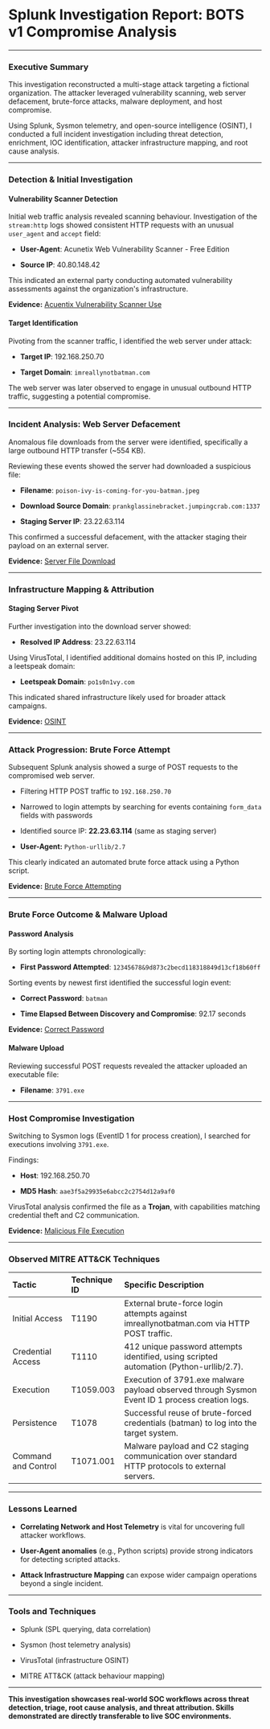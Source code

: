 # **Splunk Investigation Report: BOTS v1 Compromise Analysis**

---

### **Executive Summary**

This investigation reconstructed a multi-stage attack targeting a fictional organization. The attacker leveraged vulnerability scanning, web server defacement, brute-force attacks, malware deployment, and host compromise.

Using Splunk, Sysmon telemetry, and open-source intelligence (OSINT), I conducted a full incident investigation including threat detection, enrichment, IOC identification, attacker infrastructure mapping, and root cause analysis.

---

### **Detection & Initial Investigation**

#### **Vulnerability Scanner Detection**

Initial web traffic analysis revealed scanning behaviour. Investigation of the `stream:http` logs showed consistent HTTP requests with an unusual `user_agent` and `accept` field:

* **User-Agent**: Acunetix Web Vulnerability Scanner - Free Edition

* **Source IP**: 40.80.148.42

This indicated an external party conducting automated vulnerability assessments against the organization's infrastructure.

**Evidence:** [Acuentix Vulnerability Scanner Use](./screenshots/vulnerability_scanner.png)

#### **Target Identification**

Pivoting from the scanner traffic, I identified the web server under attack:

* **Target IP**: 192.168.250.70

* **Target Domain**: `imreallynotbatman.com`

The web server was later observed to engage in unusual outbound HTTP traffic, suggesting a potential compromise.

---

### **Incident Analysis: Web Server Defacement**

Anomalous file downloads from the server were identified, specifically a large outbound HTTP transfer (\~554 KB).

Reviewing these events showed the server had downloaded a suspicious file:

* **Filename**: `poison-ivy-is-coming-for-you-batman.jpeg`

* **Download Source Domain**: `prankglassinebracket.jumpingcrab.com:1337`

* **Staging Server IP**: 23.22.63.114

This confirmed a successful defacement, with the attacker staging their payload on an external server.

**Evidence:** [Server File Download](./screenshots/file_download.png)

---

### **Infrastructure Mapping & Attribution**

#### **Staging Server Pivot**

Further investigation into the download server showed:

* **Resolved IP Address**: 23.22.63.114

Using VirusTotal, I identified additional domains hosted on this IP, including a leetspeak domain:

* **Leetspeak Domain**: `po1s0n1vy.com`

This indicated shared infrastructure likely used for broader attack campaigns.

**Evidence:** [OSINT](./screenshots/virustotal_po1s0n1vy.png)

---

### **Attack Progression: Brute Force Attempt**

Subsequent Splunk analysis showed a surge of POST requests to the compromised web server.

* Filtering HTTP POST traffic to `192.168.250.70`

* Narrowed to login attempts by searching for events containing `form_data` fields with passwords

* Identified source IP: **22.23.63.114** (same as staging server)

* **User-Agent:** `Python-urllib/2.7`

This clearly indicated an automated brute force attack using a Python script.

**Evidence:** [Brute Force Attempting](./screenshots/brute_force_attempt.png)

---

### **Brute Force Outcome & Malware Upload**

#### **Password Analysis**

By sorting login attempts chronologically:

* **First Password Attempted**: `12345678&9d873c2becd118318849d13cf18b60ff`

Sorting events by newest first identified the successful login event:

* **Correct Password**: `batman`

* **Time Elapsed Between Discovery and Compromise**: 92.17 seconds

**Evidence:** [Correct Password](./screenshots/successful_password.png)

#### **Malware Upload**

Reviewing successful POST requests revealed the attacker uploaded an executable file:

* **Filename**: `3791.exe`

---

### **Host Compromise Investigation**

Switching to Sysmon logs (EventID 1 for process creation), I searched for executions involving `3791.exe`.

Findings:

* **Host**: 192.168.250.70

* **MD5 Hash**: `aae3f5a29935e6abcc2c2754d12a9af0`

VirusTotal analysis confirmed the file as a **Trojan**, with capabilities matching credential theft and C2 communication.

**Evidence:** [Malicious File Execution](./screenshots/malicious_file_3791.exe.png)

---

### **Observed MITRE ATT&CK Techniques**

| Tactic               | Technique ID | Specific Description                                                                              |
|:---------------------|:-------------|:--------------------------------------------------------------------------------------------------|
| Initial Access        | T1190        | External brute-force login attempts against imreallynotbatman.com via HTTP POST traffic.          |
| Credential Access     | T1110        | 412 unique password attempts identified, using scripted automation (Python-urllib/2.7).           |
| Execution             | T1059.003    | Execution of 3791.exe malware payload observed through Sysmon Event ID 1 process creation logs.   |
| Persistence           | T1078        | Successful reuse of brute-forced credentials (batman) to log into the target system.              |
| Command and Control   | T1071.001    | Malware payload and C2 staging communication over standard HTTP protocols to external servers.    |


---

### **Lessons Learned**

* **Correlating Network and Host Telemetry** is vital for uncovering full attacker workflows.

* **User-Agent anomalies** (e.g., Python scripts) provide strong indicators for detecting scripted attacks.

* **Attack Infrastructure Mapping** can expose wider campaign operations beyond a single incident.

---

### **Tools and Techniques**

* Splunk (SPL querying, data correlation)

* Sysmon (host telemetry analysis)

* VirusTotal (infrastructure OSINT)

* MITRE ATT\&CK (attack behaviour mapping)

---

**This investigation showcases real-world SOC workflows across threat detection, triage, root cause analysis, and threat attribution. Skills demonstrated are directly transferable to live SOC environments.**

